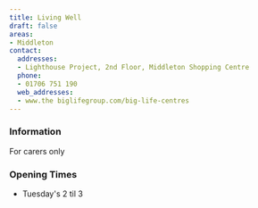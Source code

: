 ```yaml
---
title: Living Well
draft: false
areas:
- Middleton
contact:
  addresses:
  - Lighthouse Project, 2nd Floor, Middleton Shopping Centre
  phone:
  - 01706 751 190
  web_addresses:
  - www.the biglifegroup.com/big-life-centres
---
```


### Information
For carers only

### Opening Times
* Tuesday's 2 til 3

